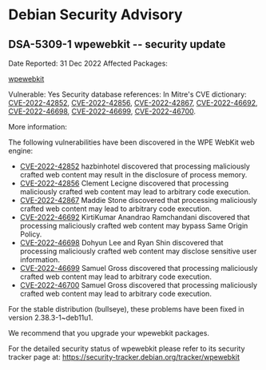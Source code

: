
Debian Security Advisory
========================


DSA-5309-1 wpewebkit -- security update
---------------------------------------



Date Reported:
31 Dec 2022
Affected Packages:

[wpewebkit](https://packages.debian.org/src:wpewebkit)

Vulnerable:
Yes
Security database references:
In Mitre's CVE dictionary: [CVE-2022-42852](https://security-tracker.debian.org/tracker/CVE-2022-42852), [CVE-2022-42856](https://security-tracker.debian.org/tracker/CVE-2022-42856), [CVE-2022-42867](https://security-tracker.debian.org/tracker/CVE-2022-42867), [CVE-2022-46692](https://security-tracker.debian.org/tracker/CVE-2022-46692), [CVE-2022-46698](https://security-tracker.debian.org/tracker/CVE-2022-46698), [CVE-2022-46699](https://security-tracker.debian.org/tracker/CVE-2022-46699), [CVE-2022-46700](https://security-tracker.debian.org/tracker/CVE-2022-46700).  

More information:

The following vulnerabilities have been discovered in the WPE WebKit
web engine:


* [CVE-2022-42852](https://security-tracker.debian.org/tracker/CVE-2022-42852)
hazbinhotel discovered that processing maliciously crafted web
 content may result in the disclosure of process memory.
* [CVE-2022-42856](https://security-tracker.debian.org/tracker/CVE-2022-42856)
Clement Lecigne discovered that processing maliciously crafted web
 content may lead to arbitrary code execution.
* [CVE-2022-42867](https://security-tracker.debian.org/tracker/CVE-2022-42867)
Maddie Stone discovered that processing maliciously crafted web
 content may lead to arbitrary code execution.
* [CVE-2022-46692](https://security-tracker.debian.org/tracker/CVE-2022-46692)
KirtiKumar Anandrao Ramchandani discovered that processing
 maliciously crafted web content may bypass Same Origin Policy.
* [CVE-2022-46698](https://security-tracker.debian.org/tracker/CVE-2022-46698)
Dohyun Lee and Ryan Shin discovered that processing maliciously
 crafted web content may disclose sensitive user information.
* [CVE-2022-46699](https://security-tracker.debian.org/tracker/CVE-2022-46699)
Samuel Gross discovered that processing maliciously crafted web
 content may lead to arbitrary code execution.
* [CVE-2022-46700](https://security-tracker.debian.org/tracker/CVE-2022-46700)
Samuel Gross discovered that processing maliciously crafted web
 content may lead to arbitrary code execution.


For the stable distribution (bullseye), these problems have been fixed in
version 2.38.3-1~deb11u1.


We recommend that you upgrade your wpewebkit packages.


For the detailed security status of wpewebkit please refer to
its security tracker page at:
<https://security-tracker.debian.org/tracker/wpewebkit>





